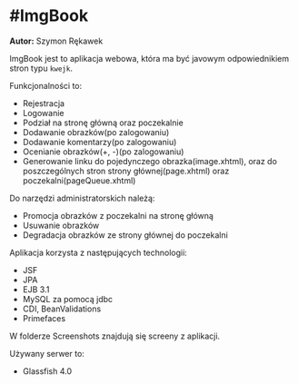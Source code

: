 #ImgBook
=======

**Autor:** Szymon Rękawek 

ImgBook jest to aplikacja webowa, która ma być javowym odpowiednikiem stron typu `kwejk`. 

Funkcjonalności to:
* Rejestracja
* Logowanie
* Podział na stronę główną oraz poczekalnie
* Dodawanie obrazków(po zalogowaniu)
* Dodawanie komentarzy(po zalogowaniu)
* Ocenianie obrazków(+, -)(po zalogowaniu)
* Generowanie linku do pojedynczego obrazka(image.xhtml), oraz do poszczególnych stron strony głównej(page.xhtml) oraz poczekalni(pageQueue.xhtml)

Do narzędzi administratorskich należą:
* Promocja obrazków z poczekalni na stronę główną
* Usuwanie obrazków
* Degradacja obrazków ze strony głównej do poczekalni

Aplikacja korzysta z następujących technologii:
* JSF
* JPA
* EJB 3.1
* MySQL za pomocą jdbc
* CDI, BeanValidations
* Primefaces

W folderze Screenshots znajdują się screeny z aplikacji.

Używany serwer to:
* Glassfish 4.0
